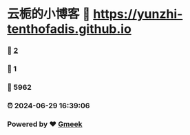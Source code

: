 # 云栀的小博客 :link: https://yunzhi-tenthofadis.github.io 
### :page_facing_up: [2](https://yunzhi-tenthofadis.github.io/tag.html) 
### :speech_balloon: 1 
### :hibiscus: 5962 
### :alarm_clock: 2024-06-29 16:39:06 
### Powered by :heart: [Gmeek](https://github.com/Meekdai/Gmeek)
